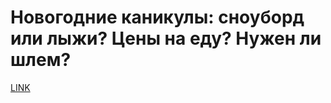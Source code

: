 # Новогодние каникулы: сноуборд или лыжи? Цены на еду? Нужен ли шлем?



[LINK](https://varlamov.ru/2171085.html)